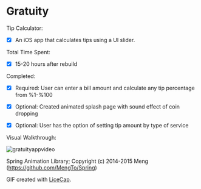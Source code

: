 # Gratuity 

Tip Calculator:
  * [x] An iOS app that calculates tips using a UI slider.

Total Time Spent: 
  * [x] 15-20 hours after rebuild

Completed:
  * [x] Required: User can enter a bill amount and calculate any tip percentage from %1-%100
 
  * [x] Optional: Created animated splash page with sound effect of coin dropping 
 
  * [x] Optional: User has the option of setting tip amount by type of service  


Visual Walkthrough:

![gratuityappvideo](https://cloud.githubusercontent.com/assets/9056938/8891673/48cae9d2-32e9-11e5-98a9-07877ff341f6.gif)

Spring Animation Library; Copyright (c) 2014-2015 Meng (https://github.com/MengTo/Spring)

GIF created with [LiceCap](http://www.cockos.com/licecap/).
